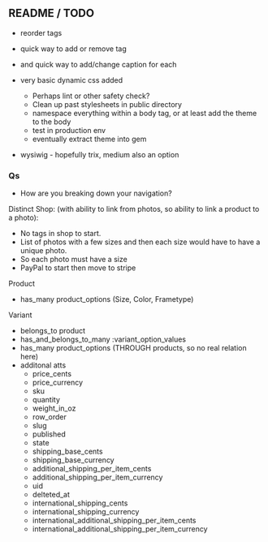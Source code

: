 ## README / TODO
- reorder tags
- quick way to add or remove tag
- and quick way to add/change caption for each

- very basic dynamic css added
  - Perhaps lint or other safety check?
  - Clean up past stylesheets in public directory
  - namespace everything within a body tag, or at least add the theme to the body
  - test in production env
  - eventually extract theme into gem

- wysiwig - hopefully trix, medium also an option

### Qs

- How are you breaking down your navigation?

Distinct Shop: (with ability to link from photos, so ability to link a product to a photo):
- No tags in shop to start.
- List of photos with a few sizes and then each size would have to have a unique photo.
- So each photo must have a size
- PayPal to start then move to stripe

Product
- has_many product_options (Size, Color, Frametype)

    
Variant
- belongs_to product
- has_and_belongs_to_many :variant_option_values
- has_many product_options (THROUGH products, so no real relation here)
- additonal atts
  - price_cents
  - price_currency
  - sku
  - quantity
  - weight_in_oz
  - row_order
  - slug
  - published
  - state
  - shipping_base_cents
  - shipping_base_currency
  - additional_shipping_per_item_cents
  - additional_shipping_per_item_currency
  - uid
  - delteted_at
  - international_shipping_cents
  - international_shipping_currency
  - international_additional_shipping_per_item_cents
  - international_additional_shipping_per_item_currency

